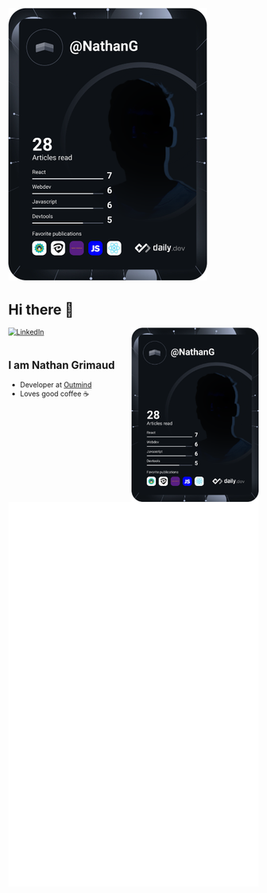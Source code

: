 <a href="https://app.daily.dev/NathanG"><img src="https://github.com/GrimaudNathan/GrimaudNathan/blob/main/devcard.svg" width="400" alt="Nathan GRIMAUD's Dev Card"/></a>

# Hi there 👋

<div align="left">
  <a href="https://www.linkedin.com/in/nathan-grimaud-729b38154/">
    <img
      src="https://img.shields.io/static/v1?logo=linkedin&style=flat-square&color=0072b1&label=LinkedIn&message=%E2%98%86"
      alt="LinkedIn"
    />
  </a>
  <img
    width="256"
    align="right"
    src="https://github.com/GrimaudNathan/GrimaudNathan/blob/main/devcard.svg"
  />
</div>

<br />

## I am Nathan Grimaud

- Developer at [Outmind](https://www.outmind.ai/)
- Loves good coffee ☕

![Metrics](https://github.com/GrimaudNathan/GrimaudNathan/blob/main/github-metrics.svg)
